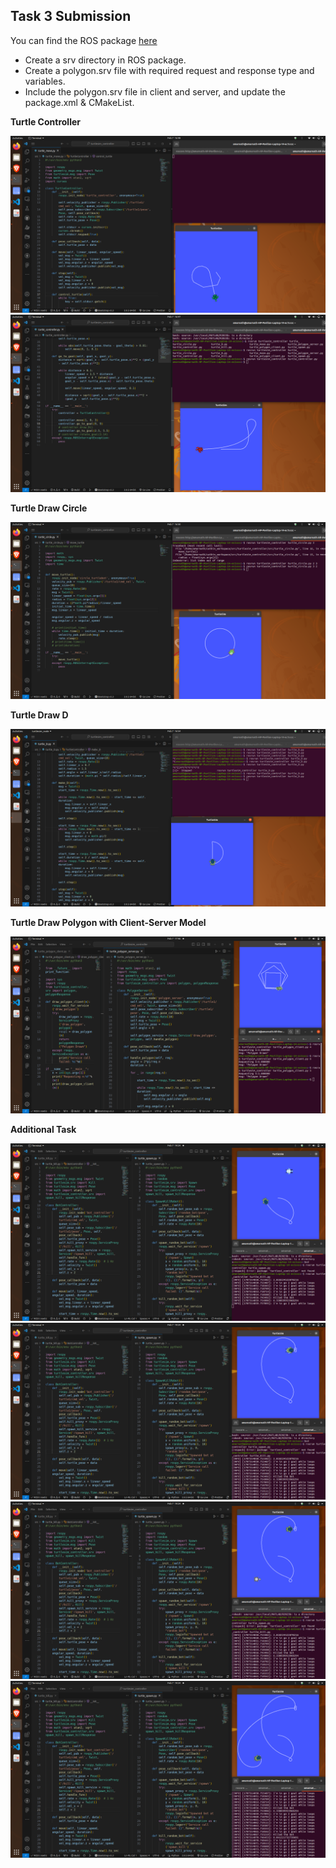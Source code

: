 ## Task 3 Submission

You can find the ROS package [here](tutorials)

- Create a srv directory in ROS package.
- Create a polygon.srv file with required request and response type and variables.
- Include the polygon.srv file in client and server, and update the package.xml & CMakeList.

**Turtle Controller**

<img src="Data/turtle_move.png">
<img src="Data/turtle_controller.png">

**Turtle Draw Circle**

<img src="Data/turtle_circle.png">

**Turtle Draw D**

<img src="Data/turtle_D.png">

**Turtle Draw Polygon with Client-Server Model**

<img src="Data/turtle_polygon.png">

**Additional Task**

<img src="Data/additional1.png">
<img src="Data/additional2.png">
<img src="Data/additional3.png">
<img src="Data/additional4.png">
